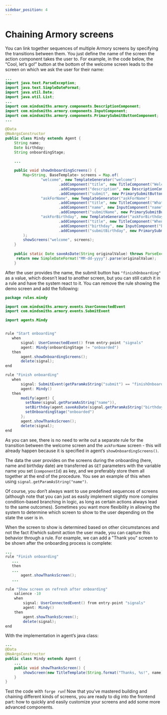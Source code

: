 ```yaml
---
sidebar_position: 4
---
```


# Chaining Armory screens

You can link together sequences of multiple Armory screens by specifying the transitions between them. 
You just define the name of the screen the action component takes the user to. 
For example, in the code below, the “Cool, let’s go!” button at the bottom of the welcome screen leads to the screen on 
which we ask the user for their name:

```java title="rule_engine/src/main/java/agents/Mindy.java"
...
import java.text.ParseException;
import java.text.SimpleDateFormat;
import java.util.Date;
import java.util.List;
...
import com.mindsmiths.armory.components.DescriptionComponent;
import com.mindsmiths.armory.components.InputComponent;
import com.mindsmiths.armory.components.PrimarySubmitButtonComponent;
...

@Data
@NoArgsConstructor
public class Mindy extends Agent {
    String name;
    Date birthday;
    String onboardingStage;
    
    ...

    public void showOnboardingScreens() {
        Map<String, BaseTemplate> screens = Map.of(
                "welcome", new TemplateGenerator("welcome")
                        .addComponent("title", new TitleComponent("Welcome to the Armory demo"))
                        .addComponent("description", new DescriptionComponent("We'll create a really simple onboarding process."))
                        .addComponent("submit", new PrimarySubmitButtonComponent("Cool, let's go!", "askForName")),
                "askForName", new TemplateGenerator("askForName")
                        .addComponent("title", new TitleComponent("What's your name?"))
                        .addComponent("name", new InputComponent("name", "Type your name here", true))
                        .addComponent("submitName", new PrimarySubmitButtonComponent("submitName", "Done, next!", "askForBirthday")),
                "askForBirthday", new TemplateGenerator("askForBirthday")
                        .addComponent("title", new TitleComponent("When is your birthday?"))
                        .addComponent("birthday", new InputComponent("birthday", "mm/dd/yyyy", "date", true))
                        .addComponent("submitBirthday", new PrimarySubmitButtonComponent("submitBirthday", "Finish", "finishOnboarding"))
        );
        showScreens("welcome", screens);
    }
    
    public static Date saveAsDate(String originalValue) throws ParseException {
     return new SimpleDateFormat("MM-dd-yyyy").parse(originalValue);
    }
```

After the user provides the name, the submit button has `"finishOnboarding"` as a value, which doesn’t lead to another screen, but you can still catch it in a rule and have the system react to it. 
You can remove the rule showing the demo screen and add the following:

```java title="rule_engine/src/main/resources/rules/mindy/Mindy.drl"
package rules.mindy

import com.mindsmiths.armory.events.UserConnectedEvent
import com.mindsmiths.armory.events.SubmitEvent

import agents.Mindy


rule "Start onboarding"
   when
       signal: UserConnectedEvent() from entry-point "signals"
       agent: Mindy(onboardingStage != "onboarded")
   then
       agent.showOnboardingScreens();
       delete(signal);
end

rule "Finish onboarding"
   when
       signal: SubmitEvent(getParamAsString("submit") == "finishOnboarding") from entry-point "signals"
       agent: Mindy()
   then
       modify(agent) {
         setName(signal.getParamAsString("name")),
         setBirthday(agent.saveAsDate(signal.getParamAsString("birthday"))),
         setOnboardingStage("onboarded")
       };
       agent.showThanksScreen();
       delete(signal);
end
```
As you can see, there is no need to write out a separate rule for the transition between the welcome screen and the `askForName`
screen - this will already happen because it is specified in agent’s `showOnboardingScreens()`.

The data the user provides on the screens during the onboarding (here, name and birthday date) are transferred as `GET` parameters with the variable name you
set (`componentId`) as key, and we preferably store them all together at the end of the procedure. You see an example of this when using `signal.getParamAsString("name")`.

Of course, you don’t always want to use predefined sequences of screens (although note that you can just as easily 
implement slightly more complex condition-based branching in logic, as long as certain actions always lead to the same outcomes). 
Sometimes you want more flexibility in allowing the system to determine which screen to show to the user depending on the 
state the user is in.

When the screen to show is determined based on other circumstances and not the fact if/which submit action the user made, you can capture this behavior through a rule.
For example, we can add a "Thank you" screen to be shown after the onboarding process is complete:

```java title="rule_engine/src/main/resources/rules/mindy/Mindy.drl"
...
rule "Finish onboarding"
   ...
   then
   ...
       agent.showThanksScreen();
   ...
    
rule "Show screen on refresh after onboarding"
    salience -10
    when
        signal: UserConnectedEvent() from entry-point "signals"
        agent: Mindy()
    then
        agent.showThanksScreen();
        delete(signal);
end
```

With the implementation in agent’s java class:
```java title="rule_engine/src/main/java/agents/Mindy.java"
...
@Data
@NoArgsConstructor
public class Mindy extends Agent {
    ...
    public void showThanksScreen() {
        showScreen(new TitleTemplate(String.format("Thanks, %s!", name)));
    }
}
```

Test the code with `forge run`!
Now that you've mastered building and chaining different kinds of screens, you are ready to dig into the frontend part: how to quickly and easily customize your screens and add some more advanced components.